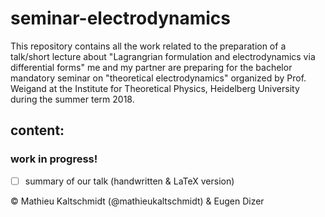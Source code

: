 # seminar-electrodynamics

This repository contains all the work related to the preparation of a talk/short lecture about "Lagrangrian formulation and electrodynamics via differential forms" me and my partner are preparing for the bachelor mandatory seminar on "theoretical electrodynamics" organized by Prof. Weigand at the Institute for Theoretical Physics, Heidelberg University during the summer term 2018.

## content: 

### work in progress!

- [ ] summary of our talk (handwritten & LaTeX version)

© Mathieu Kaltschmidt (@mathieukaltschmidt) & Eugen Dizer
